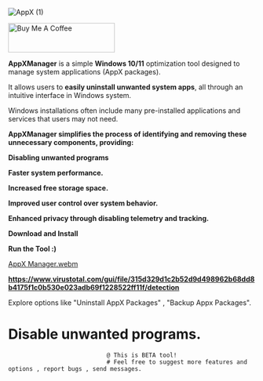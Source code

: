 ![AppX (1)](https://github.com/user-attachments/assets/8929f8ec-f65a-4aee-bb2f-e8ea1893449b)
                            

<a href="https://www.buymeacoffee.com/BarTechPRO" target="_blank"><img src="https://cdn.buymeacoffee.com/buttons/v2/arial-yellow.png" alt="Buy Me A Coffee" style="height: 60px !important;width: 217px !important;" ></a>

<b>AppXManager</b> is a simple <b>Windows 10/11</b> optimization tool designed to manage system applications (AppX packages).
                                
It allows users to <b>easily uninstall unwanted system apps</b>, all through an intuitive interface in Windows system.

                              
                        
                                
                                
  Windows installations often include many pre-installed applications and services that users may not need.
                                
<b>AppXManager simplifies the process of identifying and removing these unnecessary components, providing:
                                
  Disabling unwanted programs
                                
  Faster system performance.
                                
  Increased free storage space.
                                
Improved user control over system behavior.
                                
Enhanced privacy through disabling telemetry and tracking.</b>
                                
                                
 <b> Download and Install
                              
                                
Run the Tool :)</b>
                                
                                
  [AppX Manager.webm](https://github.com/user-attachments/assets/5c41218c-2dbe-40f1-968b-26bbf06ddf7c)
                                
                                
  <b>https://www.virustotal.com/gui/file/315d329d1c2b52d9d498962b68dd8b4175f1c0b530e023adb69f1228522ff11f/detection</b>
                                

                                
                                
                                
                                
  Explore options like "Uninstall AppX Packages" , "Backup Appx Packages".
                                
                                
  <h1>Disable unwanted programs.</h1>
                                
                                
                                @ This is BETA tool! 
                                # Feel free to suggest more features and options , report bugs , send messages.

